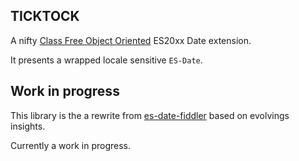 ## TICKTOCK

A nifty [Class Free Object Oriented](https://depth-first.com/articles/2019/03/04/class-free-object-oriented-programming/) ES20xx Date extension.

It presents a wrapped locale sensitive `ES-Date`.

## Work in progress
This library is the a rewrite from [es-date-fiddler](https://github.com/KooiInc/es-date-fiddler) based on evolvings insights. 

Currently a work in progress.
